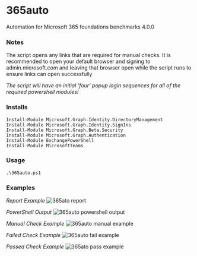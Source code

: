 # 365auto
Automation for Microsoft 365 foundations benchmarks 4.0.0

### Notes
The script opens any links that are required for manual checks. It is recommended to open your default browser and signing to admin.microsoft.com and leaving that browser open while the script runs to ensure links can open successfully

_The script will have an initial 'four' popup login sequences for all of the required powershell modules!_

### Installs

```
Install-Module Microsoft.Graph.Identity.DirectoryManagement
Install-Module Microsoft.Graph.Identity.SignIns
Install-Module Microsoft.Graph.Beta.Security
Install-Module Microsoft.Graph.Authentication
Install-Module ExchangePowerShell
Install-Module MicrosoftTeams
```

### Usage

```
.\365auto.ps1
```

### Examples

_Report Example_
![365ato report](https://github.com/user-attachments/assets/28e9763b-5862-48ae-bd0b-0cdfa9e4662b)

_PowerShell Output_
![365auto powershell output](https://github.com/user-attachments/assets/9d8486df-d89d-4daf-83f5-1d92ab13e008)

_Manual Check Example_
![365auto manual example](https://github.com/user-attachments/assets/b0840ab5-baef-46ef-b3cc-50e21a30e124)

_Failed Check Example_
![365auto fail example](https://github.com/user-attachments/assets/80a1125c-223c-427d-b2a6-22749efa2526)

_Passed Check Example_
![365ato pass example](https://github.com/user-attachments/assets/bbd5805a-5663-4656-976a-732f3ad1a85d)
